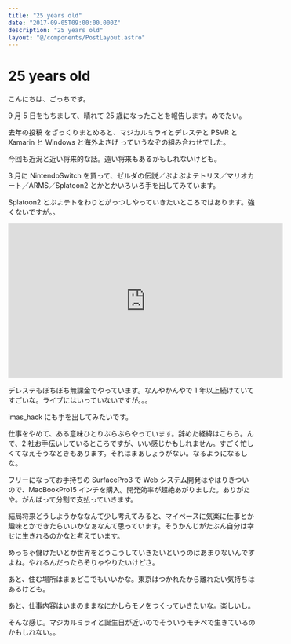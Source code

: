 ```yaml
---
title: "25 years old"
date: "2017-09-05T09:00:00.000Z"
description: "25 years old"
layout: "@/components/PostLayout.astro"
---
```


# 25 years old

こんにちは、ごっちです。

9 月 5 日をもちまして、晴れて 25 歳になったことを報告します。めでたい。

去年の投稿 をざっくりまとめると、マジカルミライとデレステと PSVR と Xamarin と Windows と海外よさげ っていうなぞの組み合わせでした。

今回も近況と近い将来的な話。遠い将来もあるかもしれないけども。

3 月に NintendoSwitch を買って、ゼルダの伝説／ぷよぷよテトリス／マリオカート／ARMS／Splatoon2 とかとかいろいろ手を出してみています。

Splatoon2 とぷよテトをわりとがっつしやっていきたいところではあります。強くないですが。。

<center><iframe width="560" height="315" src="https://www.youtube.com/embed/jbGqXOwPdYU" frameborder="0" allowfullscreen></iframe></center>

デレステもぼちぼち無課金でやっています。なんやかんやで 1 年以上続けていてすごいな。ライブにはいっていないですが。。。

imas_hack にも手を出してみたいです。

仕事をやめて、ある意味ひとりぶらぶらやっています。辞めた経緯はこちら。んで、2 社お手伝いしているところですが、いい感じかもしれません。すごく忙しくてなえそうなときもあります。それはまぁしょうがない。なるようになるしな。

フリーになってお手持ちの SurfacePro3 で Web システム開発はやはりきついので、MacBookPro15 インチを購入。開発効率が超絶あがりました。ありがたや。がんばって分割で支払っていきます。

結局将来どうしようかななんて少し考えてみると、マイペースに気楽に仕事とか趣味とかできたらいいかなぁなんて思っています。そうかんじがたぶん自分は幸せに生きれるのかなと考えています。

めっちゃ儲けたいとか世界をどうこうしていきたいというのはあまりないんですよね。やれるんだったらそりゃやりたいけどさ。

あと、住む場所はまぁどこでもいいかな。東京はつかれたから離れたい気持ちはあるけども。

あと、仕事内容はいまのままなにかしらモノをつくっていきたいな。楽しいし。

そんな感じ。マジカルミライと誕生日が近いのでそういうモチベで生きているのかもしれない。。
